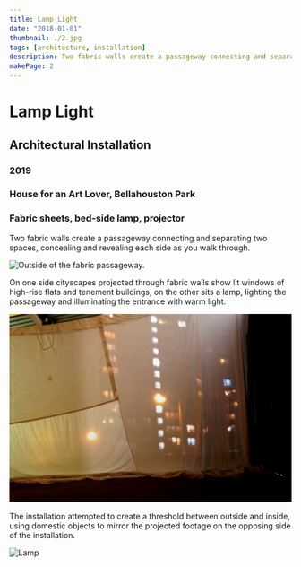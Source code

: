 ```yaml
---
title: Lamp Light
date: "2018-01-01"
thumbnail: ./2.jpg
tags: [architecture, installation]
description: Two fabric walls create a passageway connecting and separating two spaces, concealing and revealing each side as you walk through. 
makePage: 2
---
```

# Lamp Light
## Architectural Installation
### 2019
### House for an Art Lover, Bellahouston Park
### Fabric sheets, bed-side lamp, projector

Two fabric walls create a passageway connecting and separating two spaces, concealing and revealing each side as you walk through. 

![Outside of the fabric passageway.](./2.jpg)

On one side cityscapes projected through fabric walls show lit windows of high-rise flats and tenement buildings, on the other sits a lamp, lighting the passageway and illuminating the entrance with warm light. 

![Looking at a cityscape projected onto the outside of the fabric passageway.](./1.jpg)

The installation attempted to create a threshold between outside and inside, using domestic objects to mirror the projected footage on the opposing side of the installation. 

![Lamp](./3.JPG)
